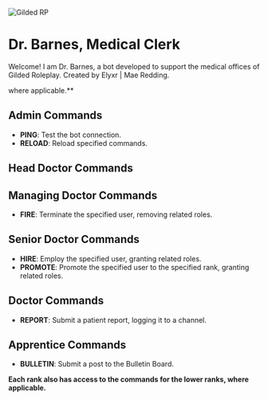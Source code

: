 ![Gilded RP](https://discord.gg/invite/gildedrp)

# Dr. Barnes, Medical Clerk

Welcome! I am Dr. Barnes, a bot developed to support the medical offices of Gilded Roleplay. Created by Elyxr | Mae Redding.


where applicable.**
## Admin Commands
- **PING**: Test the bot connection.
- **RELOAD**: Reload specified commands.

## Head Doctor Commands

## Managing Doctor Commands
- **FIRE**: Terminate the specified user, removing related roles.

## Senior Doctor Commands
- **HIRE**: Employ the specified user, granting related roles.
- **PROMOTE**: Promote the specified user to the specified rank, granting related roles.

## Doctor Commands
- **REPORT**: Submit a patient report, logging it to a channel.

## Apprentice Commands
- **BULLETIN**: Submit a post to the Bulletin Board.

**Each rank also has access to the commands for the lower ranks, where applicable.**